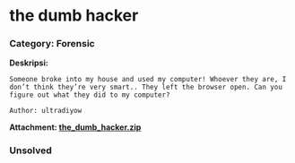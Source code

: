 # the dumb hacker
### Category: Forensic

**Deskripsi:**
```
Someone broke into my house and used my computer! Whoever they are, I don’t think they’re very smart.. They left the browser open. Can you figure out what they did to my computer?

Author: ultradiyow
```
**Attachment: [the_dumb_hacker.zip]()**

### Unsolved

